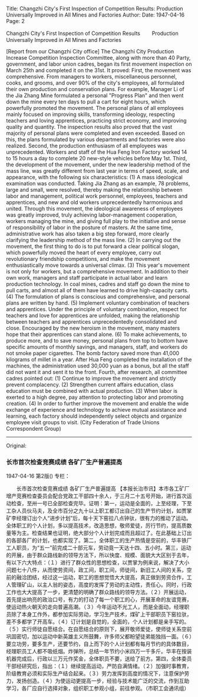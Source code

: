 Title: Changzhi City's First Inspection of Competition Results: Production Universally Improved in All Mines and Factories
Author:
Date: 1947-04-16
Page: 2

Changzhi City's First Inspection of Competition Results
　　Production Universally Improved in All Mines and Factories

[Report from our Changzhi City office] The Changzhi City Production Increase Competition Inspection Committee, along with more than 40 Party, government, and labor union cadres, began its first movement inspection on March 25th and completed it on the 31st. It proved: First, the movement was comprehensive. From managers to workers, miscellaneous personnel, cooks, and grooms, and over 90% of the city's employees, all formulated their own production and conservation plans. For example, Manager Li of the Jia Zhang Mine formulated a personal "Progress Plan" and then went down the mine every ten days to pull a cart for eight hours, which powerfully promoted the movement. The personal plans of all employees mainly focused on improving skills, transforming ideology, respecting teachers and loving apprentices, practicing strict economy, and improving quality and quantity. The inspection results also proved that the vast majority of personal plans were completed and even exceeded. Based on this, the plans formulated by various departments and factories were also realized. Second, the production enthusiasm of all employees was unprecedented. Workers and staff of the Hua Feng Iron Factory worked 14 to 15 hours a day to complete 20 new-style vehicles before May 1st. Third, the development of the movement, under the new leadership method of the mass line, was greatly different from last year in terms of speed, scale, and appearance, with the following six characteristics: (1) A mass ideological examination was conducted. Taking Jia Zhang as an example, 78 problems, large and small, were resolved, thereby making the relationship between labor and management, political work personnel, employees, teachers and apprentices, and new and old workers unprecedentedly harmonious and united. Through this movement, the ideological awareness of employees was greatly improved, truly achieving labor-management cooperation, workers managing the mine, and giving full play to the initiative and sense of responsibility of labor in the posture of masters. At the same time, administrative work has also taken a big step forward, more clearly clarifying the leadership method of the mass line. (2) In carrying out the movement, the first thing to do is to put forward a clear political slogan, which powerfully moved the heart of every employee, carry out revolutionary friendship competitions, and make the movement enthusiastically move towards a universal climax. (3) This year's movement is not only for workers, but a comprehensive movement. In addition to their own work, managers and staff participate in actual labor and learn production technology. In coal mines, cadres and staff go down the mine to pull carts, and almost all of them have learned to drive high-capacity carts. (4) The formulation of plans is conscious and comprehensive, and personal plans are written by hand. (5) Implement voluntary combination of teachers and apprentices. Under the principle of voluntary combination, respect for teachers and love for apprentices are unfolded, making the relationship between teachers and apprentices unprecedentedly consolidated and close. Encouraged by the new heroism in the movement, many masters hope that their apprentices can stand alone. (6) To make achievements, to produce more, and to save money, personal plans from top to bottom have specific amounts of monthly savings, and managers, staff, and workers do not smoke paper cigarettes. The bomb factory saved more than 41,000 kilograms of millet in a year. After Hua Feng completed the installation of the machines, the administration used 30,000 yuan as a bonus, but all the staff did not want it and sent it to the front. Fourth, after research, all committee cadres pointed out: (1) Continue to improve the movement and strictly prevent complacency. (2) Strengthen current affairs education, class education must be combined with actual production. (3) When labor is exerted to a high degree, pay attention to protecting labor and promoting creation. (4) In order to further improve the movement and enable the wide exchange of experience and technology to achieve mutual assistance and learning, each factory should independently select objects and organize employee visit groups to visit. (City Federation of Trade Unions Correspondent Group)



<hr /> 

Original: 


### 长市首次检查竞赛成绩  各矿厂生产普遍提高

1947-04-16
第2版()
专栏：

　　长市首次检查竞赛成绩
    各矿厂生产普遍提高
    【本报长治市讯】本市各工矿厂增产竞赛检查委员会配合党政工干部四十余人，于三月二十五号开始，进行首次运动检查，至卅一号已全部检查完毕。证明：第一，运动是全面的，上至经理，下至工杂人员伙马夫，及全市百分之九十以上职工都订出自己的生产节约计划，如贾掌矿李经理订出个人“进步计划”后，每十天下窑拉八点钟驮，很有力的推动了运动。全体职工的个人计划，多以提高技术，改造思想，敬师爱徒，厉行节约，提高质数量等为主。检查结果也证明，绝大部分个人计划完成而且超过了。在此基础上订出的各部各厂的计划，也都实现了。第二，全体职工的生产热情是空前的，华丰铁厂工人职员，为“五一”前完成二十部元车，劳动竟一天达十四、五小时。第三，运动的开展，由于群众路线新的领导方法下，所以快度、规模、面貌大大区别于去年，有以下六大特点：（１）进行了群众性的思想检查，以贾掌为例来说，解决了大小问题七十八件，从而使劳资间，政工间，职工间，师徒间，新旧工人间的关系，空前的融洽团结，经过这一运动，职工的思想觉悟大大提高，真正做到劳资合作，工人管理矿山，以主人翁的姿态，高度的发挥了劳动的主动性，责任心。同时，行政工作也大大提高了一步，更清楚的明确了群众路线的领导方法。（２）开展运动，首先提出响亮的政治口号，有力的打动了每一个职工的心，开展革命的友谊竞赛，使运动热火朝天的走向普遍高潮。（３）今年运动不光工人，而是全面动，经理职员除了本身工作外，都参加实际劳动，学习生产技术，煤矿上干部职员下窑拉驮，差不多都学了开高车。（４）订计划是自觉的，全面的，个人计划都是亲手写的。（５）实行师徒自愿结合。在自愿结合的原则下，展开敬师爱徒，使师徒关系空前巩固密切，加以运动中新英雄主义所鼓舞，许多师父都盼望徒弟能独挡一面。（６）要立功劳，要多生产，还要节约，自上而下的个人计划都有每月节约的具体数目，经理职员工人都不吸纸烟。炸弹所，总结一年节约小米四万一千多斤。华丰在按装机器完成后，行政以三万元作奖金，全体职员不要，送给了前方。第四，全体委员干部经研究后，指出：（１）继续提高运动，严防自满情绪。（２）加强时事教育，阶级教育必须和实际生产结合起来。（３）劳力发挥到高度的情况下，注意保护劳力，发扬创造。（４）为使运动更提高一步，经验与技术能广泛的交流，作到互助学习，各厂应自行选择对象，组织职工参观小组，前往参观。（市职工会通讯组）
